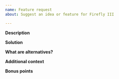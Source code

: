 ```yaml
---
name: Feature request
about: Suggest an idea or feature for Firefly III

---
```


**Description**
<!--
Please describe your feature request:

- I would like Firefly III to do ABC.
- What if you would add feature XYZ?
- Firefly III doesn't do DEF.

-->

**Solution**
<!-- Describe what your feature would add to Firefly III. -->

**What are alternatives?**
<!-- Please describe what alternatives currently exist. -->

**Additional context**
<!-- Add any other context or screenshots about the feature request here. -->

**Bonus points**
<!-- Earn bonus points by:

- Make a drawing
- Donate money (just kidding ;)
- Remember the human
-->
